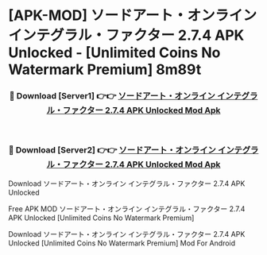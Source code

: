 # [APK-MOD] ソードアート・オンライン インテグラル・ファクター 2.7.4 APK Unlocked - [Unlimited Coins No Watermark Premium] 8m89t



<div align="center">
<h3>🔴 Download [Server1] 👉👉 <a href="https://momento.my/?title=ソードアート・オンライン_インテグラル・ファクター_2.7.4_APK_Unlocked">ソードアート・オンライン インテグラル・ファクター 2.7.4 APK Unlocked Mod Apk</a></h3><br>

<h3>🔴 Download [Server2] 👉👉 <a href="https://momento.my/?title=ソードアート・オンライン_インテグラル・ファクター_2.7.4_APK_Unlocked">ソードアート・オンライン インテグラル・ファクター 2.7.4 APK Unlocked Mod Apk</a></h3>
</div>



Download ソードアート・オンライン インテグラル・ファクター 2.7.4 APK Unlocked 

Free APK MOD ソードアート・オンライン インテグラル・ファクター 2.7.4 APK Unlocked [Unlimited Coins No Watermark Premium]

Download ソードアート・オンライン インテグラル・ファクター 2.7.4 APK Unlocked [Unlimited Coins No Watermark Premium] Mod For Android
